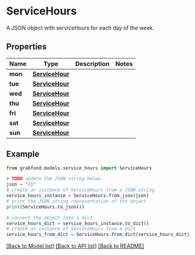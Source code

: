# ServiceHours

A JSON object with serviceHours for each day of the week.

## Properties

Name | Type | Description | Notes
------------ | ------------- | ------------- | -------------
**mon** | [**ServiceHour**](ServiceHour.md) |  | 
**tue** | [**ServiceHour**](ServiceHour.md) |  | 
**wed** | [**ServiceHour**](ServiceHour.md) |  | 
**thu** | [**ServiceHour**](ServiceHour.md) |  | 
**fri** | [**ServiceHour**](ServiceHour.md) |  | 
**sat** | [**ServiceHour**](ServiceHour.md) |  | 
**sun** | [**ServiceHour**](ServiceHour.md) |  | 

## Example

```python
from grabfood.models.service_hours import ServiceHours

# TODO update the JSON string below
json = "{}"
# create an instance of ServiceHours from a JSON string
service_hours_instance = ServiceHours.from_json(json)
# print the JSON string representation of the object
print(ServiceHours.to_json())

# convert the object into a dict
service_hours_dict = service_hours_instance.to_dict()
# create an instance of ServiceHours from a dict
service_hours_from_dict = ServiceHours.from_dict(service_hours_dict)
```
[[Back to Model list]](../README.md#documentation-for-models) [[Back to API list]](../README.md#documentation-for-api-endpoints) [[Back to README]](../README.md)


